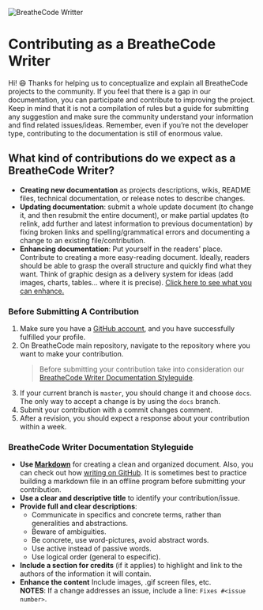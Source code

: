 ![BreatheCode Writter](https://img.shields.io/badge/breathecode-bc--writter-blue.svg?longCache=true&style=popout)

# Contributing as a BreatheCode Writer

Hi! :smile: Thanks for helping us to conceptualize and explain all BreatheCode projects to the community. If you feel that there is a gap in our documentation, you can participate and contribute to improving the project. Keep in mind that it is not a compilation of rules but a guide for submitting any suggestion and make sure the community understand your information and find related issues/ideas. Remember, even if you’re not the developer type, contributing to the documentation is still of enormous value.

## What kind of contributions do we expect as a BreatheCode Writer?

- **Creating new documentation** as projects descriptions, wikis, README files, technical documentation, or release notes to describe changes.
- **Updating documentation**: submit a whole update document (to change it, and then resubmit the entire document), or make partial updates (to relink, add further and latest information to previous documentation) by fixing broken links and spelling/grammatical errors and documenting a change to an existing file/contribution.
- **Enhancing documentation**: Put yourself in the readers' place. Contribute to creating a more easy-reading document. Ideally, readers should be able to grasp the overall structure and quickly find what they want. Think of graphic design as a delivery system for ideas (add images, charts, tables... where it is precise). [Click here to see what you can enhance.](https://github.com/search?q=org%3Abreatheco-de+is%3Aissue+is%3Aopen+label%3A%22help+wanted%22)

### Before Submitting A Contribution

1. Make sure you have a [GitHub account](https://github.com/signup/free), and you have successfully fulfilled your profile.
2. On BreatheCode main repository, navigate to the repository where you want to make your contribution.
	> Before submitting your contribution take into consideration our [BreatheCode Writer Documentation Styleguide](#breathecode-writer-documentation-styleguide).
3. If your current branch is `master`, you should change it and choose `docs`. The only way to accept a change is by using the `docs` branch.
4. Submit your contribution with a commit changes comment.
5. After a revision, you should expect a response about your contribution within a week.

### BreatheCode Writer Documentation Styleguide

- **Use [Markdown](https://www.markdownguide.org/)** for creating a clean and organized document. Also, you can check out how [writing on GitHub](https://help.github.com/categories/writing-on-github/). It is sometimes best to practice building a markdown file in an offline program before submitting your contribution.
-   **Use a clear and descriptive title**  to  identify your contribution/issue.
-   **Provide full and clear descriptions**:
	- Communicate in specifics and concrete terms, rather than generalities and abstractions. 
	- Beware of ambiguities.
	- Be concrete, use word-pictures, avoid abstract words. 
	- Use active instead of passive words.
	- Use logical order (general to especific).
-   **Include a section for credits** (if it applies) to highlight and link to the authors of the information it will contain.
-   **Enhance the content** Include images, .gif screen files, etc.  
**NOTES**:
If a change addresses an issue, include a line: `Fixes #<issue number>`.
